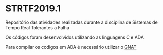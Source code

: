 # STRTF2019.1
Repositório das atividades realizadas durante a disciplina de Sistemas de Tempo Real Tolerantes a Falha


Os códigos foram desenvolvidos utilizando as linguagens C e ADA

Para compilar os codigos em ADA é necessário utilizar o <a href="https://www.adacore.com/community" target="_blank">GNAT</a>
